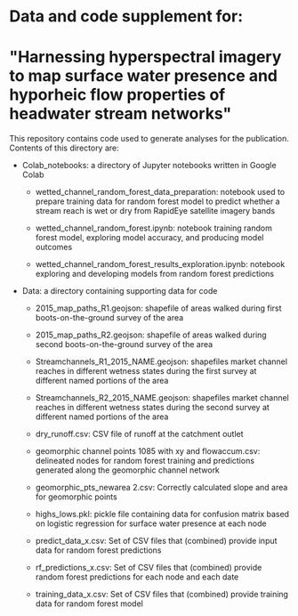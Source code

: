 # Data and code supplement for:

# "Harnessing hyperspectral imagery to map surface water presence and hyporheic flow properties of headwater stream networks"

This repository contains code used to generate analyses for the publication. Contents of this directory are:

* Colab_notebooks: a directory of Jupyter notebooks written in Google Colab 

  * wetted_channel_random_forest_data_preparation: notebook used to prepare training data for random forest model to predict whether a stream reach is wet or dry from RapidEye satellite imagery bands

  * wetted_channel_random_forest.ipynb: notebook training random forest model, exploring model accuracy, and producing model outcomes

  * wetted_channel_random_forest_results_exploration.ipynb: notebook exploring and developing models from random forest predictions

* Data: a directory containing supporting data for code

  * 2015_map_paths_R1.geojson: shapefile of areas walked during first boots-on-the-ground survey of the area
 
  * 2015_map_paths_R2.geojson: shapefile of areas walked during second boots-on-the-ground survey of the area
 
  * Streamchannels_R1_2015_NAME.geojson: shapefiles market channel reaches in different wetness states during the first survey at different named portions of the area
 
  * Streamchannels_R2_2015_NAME.geojson: shapefiles market channel reaches in different wetness states during the second survey at different named portions of the area
 
  * dry_runoff.csv: CSV file of runoff at the catchment outlet
 
  * geomorphic channel points 1085 with xy and flowaccum.csv: delineated nodes for random forest training and predictions generated along the geomorphic channel network
 
  * geomorphic_pts_newarea 2.csv: Correctly calculated slope and area for geomorphic points
 
  * highs_lows.pkl: pickle file containing data for confusion matrix based on logistic regression for surface water presence at each node
 
  * predict_data_x.csv: Set of CSV files that (combined) provide input data for random forest predictions
 
  * rf_predictions_x.csv: Set of CSV files that (combined) provide random forest predictions for each node and each date
 
  * training_data_x.csv: Set of CSV files that (combined) provide training data for random forest model
 
